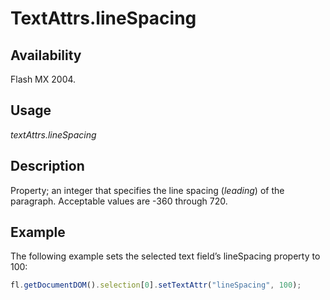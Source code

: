 # TextAttrs.lineSpacing

## Availability

Flash MX 2004.

## Usage

*textAttrs.lineSpacing*

## Description

Property; an integer that specifies the line spacing (*leading*) of the paragraph. Acceptable values are -360 through 720.

## Example

The following example sets the selected text field’s lineSpacing property to 100:

```javascript
fl.getDocumentDOM().selection[0].setTextAttr("lineSpacing", 100);
```
